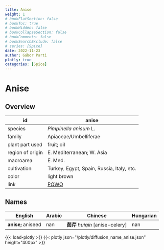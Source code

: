 ```yaml
---
title: Anise
weight: 1
# bookFlatSection: false
# bookToc: true
# bookHidden: false
# bookCollapseSection: false
# bookComments: false
# bookSearchExclude: false
# series: [Spice]
date: 2022-11-23
author: Gábor Parti
plotly: true
categories: [Spice]
---
```


# Anise

## Overview

|       id       |                       anise                       |
|----------------|---------------------------------------------------|
|     species    |               *Pimpinella anisum* L.              |
|     family     |               Apiaceae/Umbelliferae               |
| plant part used|                     fruit; oil                    |
|region of origin|             E. Mediterranean; W. Asia             |
|    macroarea   |                      E. Med.                      |
|   cultivation  |     Turkey, Egypt, Spain, Russia, Italy, etc.     |
|      color     |                    light brown                    |
|      link      |[POWO](https://powo.science.kew.org/taxon/846658-1)|

## Names

|      English     |Arabic|            Chinese           |Hungarian|
|------------------|------|------------------------------|---------|
|**anise;** aniseed|  nan |**茴芹** *huíqín* [anise-celery]|   nan   |

{{< load-plotly >}}
{{< plotly json="/plotly/diffusion_name_anise.json" height="400px" >}}